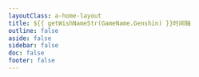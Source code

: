 ```yaml
---
layoutClass: a-home-layout
title: ${{ getWishNameStr(GameName.Genshin) }}时间轴
outline: false
aside: false
sidebar: false
doc: false
footer: false
---
```



<Timeline />
  
<script setup>
import Timeline from "../.vitepress/components/genshin/Timeline.vue";
import { GameName, getWishNameStr } from "../.vitepress/components/utils";
</script>

<style scoped>

</style>

<style src="../.vitepress/components/modifyHome.scss"></style>
